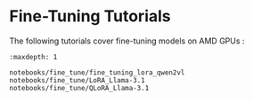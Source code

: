 # Fine-Tuning Tutorials

The following tutorials cover fine-tuning models on AMD GPUs :

```{toctree}
:maxdepth: 1

notebooks/fine_tune/fine_tuning_lora_qwen2vl
notebooks/fine_tune/LoRA_Llama-3.1
notebooks/fine_tune/QLoRA_Llama-3.1

